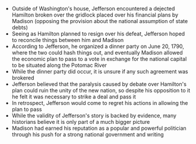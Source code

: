 - Outside of Washington's house, Jefferson encountered a dejected Hamilton broken over the gridlock placed over his financial plans by Madison (opposing the provision about the national assumption of state debts)
- Seeing as Hamilton planned to resign over his defeat, Jefferson hoped to reconcile things between him and Madison
- According to Jefferson, he organized a dinner party on June 20, 1790, where the two could hash things out, and eventually Madison allowed the economic plan to pass to a vote in exchange for the national capital to be situated along the Potomac River
- While the dinner party did occur, it is unsure if any such agreement was brokered
- Jefferson believed that the paralysis caused by debate over Hamilton's plan could ruin the unity of the new nation, so despite his opposition to it he felt it was necessary to strike a deal and pass it
- In retrospect, Jefferson would come to regret his actions in allowing the plan to pass
- While the validity of Jefferson's story is backed by evidence, many historians believe it is only part of a much bigger picture
- Madison had earned his reputation as a popular and powerful politician through his push for a strong national government and writing 